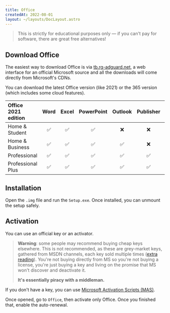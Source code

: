 ```yaml
---
title: Office
createdAt: 2022-08-01
layout: ~/layouts/DocLayout.astro
---
```


> This is strictly for educational purposes only — if you can't pay for software, there are great free alternatives!

<!-- toc -->

## Download Office

The easiest way to download Office is via [tb.rg-adguard.net](https://tb.rg-adguard.net/public.php), a web interface for an official Microsoft source and all the downloads will come directly from Microsoft's CDNs.

You can download the latest Office version (like 2021) or the 365 version (which includes some cloud features).

| Office 2021 edition | Word | Excel | PowerPoint | Outlook | Publisher | Access | Teams |
| :------------------ | :--: | :---: | :--------: | :-----: | :-------: | :----: | :---: |
| Home & Student      |  ✅  |  ✅   |     ✅     |   ❌    |    ❌     |   ❌   |  ❌   |
| Home & Business     |  ✅  |  ✅   |     ✅     |   ✅    |    ❌     |   ❌   |  ❌   |
| Professional        |  ✅  |  ✅   |     ✅     |   ✅    |    ✅     |   ✅   |  ❌   |
| Professional Plus   |  ✅  |  ✅   |     ✅     |   ✅    |    ✅     |   ✅   |  ✅   |

## Installation

Open the `.img` file and run the `Setup.exe`. Once installed, you can unmount the setup safely.

## Activation

You can use an official key or an activator.

> **Warning**: some people may recommend buying cheap keys elsewhere. This is not recommended, as these are grey-market keys, gathered from MSDN channels, each key sold multiple times ([extra reading](https://www.reddit.com/r/windows/comments/b7jolc/comment/ejshgai/)). You're not buying directly from MS so you're not buying a license, you're just buying a key and living on the promise that MS won't discover and deactivate it.
>
> **It's essentially piracy with a middleman.**

If you don't have a key, you can use [Microsoft Activation Scripts (MAS)](https://github.com/massgravel/Microsoft-Activation-Scripts/releases/latest).

Once opened, go to `Office`, then activate only Office. Once you finished that, enable the auto-renewal.
